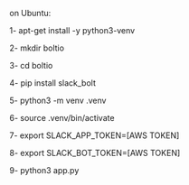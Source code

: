 on Ubuntu:

1- apt-get install -y python3-venv

2- mkdir boltio

3- cd boltio

4- pip install slack_bolt


5- python3 -m venv .venv

6- source .venv/bin/activate

7- export SLACK_APP_TOKEN=[AWS TOKEN]

8- export SLACK_BOT_TOKEN=[AWS TOKEN]

9- python3 app.py
